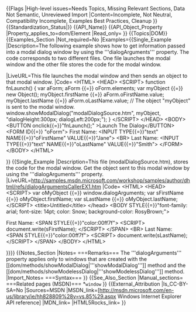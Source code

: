 {{Flags
|High-level issues=Needs Topics, Missing Relevant Sections, Data Not Semantic, Unreviewed Import
|Content=Incomplete, Not Neutral, Compatibility Incomplete, Examples Best Practices, Cleanup
}}
{{Standardization_Status|}}
{{API_Name}}
{{API_Object_Property
|Property_applies_to=dom/Element
|Read_only=
}}
{{Topics|DOM}}
{{Examples_Section
|Not_required=No
|Examples={{Single_Example
|Description=The following example shows how to get information passed into a modal dialog window by using the '''dialogArguments''' property. The code corresponds to two different files. One file launches the modal window and the other file stores the code for the modal window.


|LiveURL=This file launches the modal window and then sends an object to that modal window.
|Code=
&lt;HTML&gt;
&lt;HEAD&gt;
&lt;SCRIPT&gt;
function fnLaunch()
{
    var aForm;
    aForm {{=}} oForm.elements;
    var myObject {{=}} new Object();
    myObject.firstName {{=}} aForm.oFirstName.value;
    myObject.lastName {{=}} aForm.oLastName.value;
	// The object "myObject" is sent to the modal window.
    window.showModalDialog("modalDialogSource.htm", myObject, "dialogHeight:300px; dialogLeft:200px;"); 
}
&lt;/SCRIPT&gt;
&lt;/HEAD&gt;
&lt;BODY&gt;
&lt;BUTTON onclick{{=}}"fnLaunch();" &gt;Launch The Dialog&lt;/BUTTON&gt;
&lt;FORM ID{{=}} "oForm"&gt;
First Name:
&lt;INPUT TYPE{{=}}"text" NAME{{=}}"oFirstName" VALUE{{=}}"Jane"&gt;
&lt;BR&gt;
Last Name:
&lt;INPUT TYPE{{=}}"text" NAME{{=}}"oLastName" VALUE{{=}}"Smith"&gt;
&lt;/FORM&gt;
&lt;/BODY&gt;
&lt;/HTML&gt;

}}
{{Single_Example
|Description=This file (modalDialogSource.htm), stores the code for the modal window. Get the object sent to this modal window by using the '''dialogArguments''' property.
|LiveURL=http://samples.msdn.microsoft.com/workshop/samples/author/dhtml/refs/dialogArgumentsCallerEX1.htm
|Code=
&lt;HTML&gt;
&lt;HEAD&gt;
&lt;SCRIPT&gt;
var oMyObject {{=}} window.dialogArguments;
var sFirstName {{=}} oMyObject.firstName;
var sLastName {{=}} oMyObject.lastName;
&lt;/SCRIPT&gt;
	&lt;title&gt;Untitled&lt;/title&gt;
&lt;/head&gt;
&lt;BODY STYLE{{=}}"font-family: arial; font-size: 14pt; color: Snow; 
background-color: RosyBrown;"&gt;

First Name:
&lt;SPAN STYLE{{=}}"color:00ff7f"&gt;
&lt;SCRIPT&gt;
document.write(sFirstName);
&lt;/SCRIPT&gt;
&lt;/SPAN&gt;
&lt;BR&gt;
Last Name:
&lt;SPAN STYLE{{=}}"color:00ff7f"&gt;
&lt;SCRIPT&gt;
document.write(sLastName);
&lt;/SCRIPT&gt;
&lt;/SPAN&gt;
&lt;/BODY&gt;
&lt;/HTML&gt;

}}}}
{{Notes_Section
|Notes=
===Remarks===
The '''dialogArguments''' property applies only to windows that are created with the [[dom/methods/showModalDialog|'''showModalDialog''']] method and the [[dom/methods/showModelessDialog|'''showModelessDialog''']] method.
|Import_Notes=
===Syntax===
}}
{{See_Also_Section
|Manual_sections=
===Related pages (MSDN)===
*<code>window</code>
}}
{{External_Attribution
|Is_CC-BY-SA=No
|Sources=MSDN
|MSDN_link=[http://msdn.microsoft.com/en-us/library/ie/hh828809%28v=vs.85%29.aspx Windows Internet Explorer API reference]
|MDN_link=
|HTML5Rocks_link=
}}